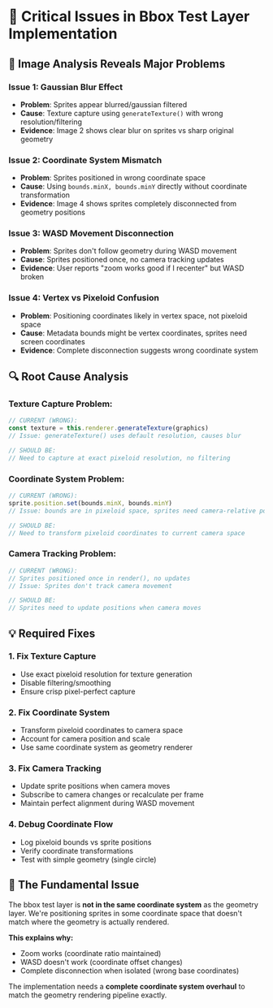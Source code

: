 # 🚨 Critical Issues in Bbox Test Layer Implementation

## 📸 **Image Analysis Reveals Major Problems**

### **Issue 1: Gaussian Blur Effect** 
- **Problem**: Sprites appear blurred/gaussian filtered
- **Cause**: Texture capture using `generateTexture()` with wrong resolution/filtering
- **Evidence**: Image 2 shows clear blur on sprites vs sharp original geometry

### **Issue 2: Coordinate System Mismatch**
- **Problem**: Sprites positioned in wrong coordinate space
- **Cause**: Using `bounds.minX, bounds.minY` directly without coordinate transformation
- **Evidence**: Image 4 shows sprites completely disconnected from geometry positions

### **Issue 3: WASD Movement Disconnection**
- **Problem**: Sprites don't follow geometry during WASD movement
- **Cause**: Sprites positioned once, no camera tracking updates
- **Evidence**: User reports "zoom works good if I recenter" but WASD broken

### **Issue 4: Vertex vs Pixeloid Confusion**
- **Problem**: Positioning coordinates likely in vertex space, not pixeloid space
- **Cause**: Metadata bounds might be vertex coordinates, sprites need screen coordinates
- **Evidence**: Complete disconnection suggests wrong coordinate system

## 🔍 **Root Cause Analysis**

### **Texture Capture Problem:**
```typescript
// CURRENT (WRONG):
const texture = this.renderer.generateTexture(graphics)
// Issue: generateTexture() uses default resolution, causes blur

// SHOULD BE:
// Need to capture at exact pixeloid resolution, no filtering
```

### **Coordinate System Problem:**
```typescript
// CURRENT (WRONG):
sprite.position.set(bounds.minX, bounds.minY)
// Issue: bounds are in pixeloid space, sprites need camera-relative positioning

// SHOULD BE:
// Need to transform pixeloid coordinates to current camera space
```

### **Camera Tracking Problem:**
```typescript
// CURRENT (WRONG):
// Sprites positioned once in render(), no updates
// Issue: Sprites don't track camera movement

// SHOULD BE:
// Sprites need to update positions when camera moves
```

## 💡 **Required Fixes**

### **1. Fix Texture Capture**
- Use exact pixeloid resolution for texture generation
- Disable filtering/smoothing
- Ensure crisp pixel-perfect capture

### **2. Fix Coordinate System**
- Transform pixeloid coordinates to camera space
- Account for camera position and scale
- Use same coordinate system as geometry renderer

### **3. Fix Camera Tracking**
- Update sprite positions when camera moves
- Subscribe to camera changes or recalculate per frame
- Maintain perfect alignment during WASD movement

### **4. Debug Coordinate Flow**
- Log pixeloid bounds vs sprite positions
- Verify coordinate transformations
- Test with simple geometry (single circle)

## 🎯 **The Fundamental Issue**

The bbox test layer is **not in the same coordinate system** as the geometry layer. We're positioning sprites in some coordinate space that doesn't match where the geometry is actually rendered.

**This explains why:**
- Zoom works (coordinate ratio maintained)
- WASD doesn't work (coordinate offset changes)
- Complete disconnection when isolated (wrong base coordinates)

The implementation needs a **complete coordinate system overhaul** to match the geometry rendering pipeline exactly.